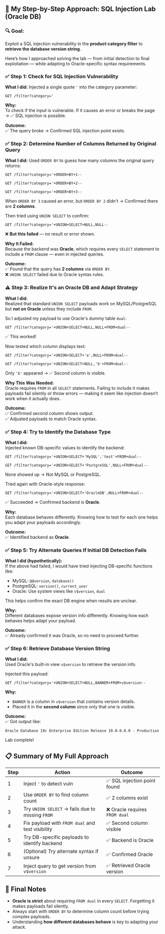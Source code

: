 ## 🧭 My Step-by-Step Approach: SQL Injection Lab (Oracle DB)

### 🔍 Goal:
Exploit a SQL injection vulnerability in the **product category filter** to **retrieve the database version string**.

Here’s how I approached solving the lab — from initial detection to final exploitation — while adapting to Oracle-specific syntax requirements.

### ✅ Step 1: Check for SQL Injection Vulnerability

**What I did:**
Injected a single quote `'` into the category parameter:

```http
GET /filter?category='
```

**Why:**  
To check if the input is vulnerable. If it causes an error or breaks the page → ✅ SQL injection is possible.

**Outcome:**  
✅ The query broke → Confirmed SQL injection point exists.

### ✅ Step 2: Determine Number of Columns Returned by Original Query

**What I did:**
Used `ORDER BY` to guess how many columns the original query returns:

```http
GET /filter?category='+ORDER+BY+1--
```
```http
GET /filter?category='+ORDER+BY+2--
```
```http
GET /filter?category='+ORDER+BY+3--
```

When `ORDER BY 3` caused an error, but `ORDER BY 2` didn't → Confirmed there are **2 columns**.

Then tried using `UNION SELECT` to confirm:

```http
GET /filter?category='+UNION+SELECT+NULL,NULL-- 
```

❌ **But this failed** — no result or error shown.

**Why It Failed:**  
Because the backend was **Oracle**, which requires every `SELECT` statement to include a `FROM` clause — even in injected queries.

**Outcome:**  
✅ Found that the query has **2 columns** via `ORDER BY`.  
❌ `UNION SELECT` failed due to Oracle syntax rules.

### ⚠️ Step 3: Realize It's an Oracle DB and Adapt Strategy

**What I did:**  
Realized that standard `UNION SELECT` payloads work on MySQL/PostgreSQL but **not on Oracle** unless they include `FROM`.

So I adjusted my payload to use Oracle's dummy table `dual`:

```http
GET /filter?category='+UNION+SELECT+NULL,NULL+FROM+dual-- 
```

✅ This worked!

Now tested which column displays text:

```http
GET /filter?category='+UNION+SELECT+'a',NULL+FROM+dual-- 
```
```http
GET /filter?category='+UNION+SELECT+NULL,'b'+FROM+dual-- 
```

Only `'b'` appeared → ✅ Second column is visible.

**Why This Was Needed:**  
Oracle requires `FROM` in all `SELECT` statements. Failing to include it makes payloads fail silently or throw errors — making it seem like injection doesn’t work when it actually does.

**Outcome:**  
✅ Confirmed second column shows output.  
✅ Adjusted payloads to match Oracle syntax.

### ✅ Step 4: Try to Identify the Database Type

**What I did:**  
Injected known DB-specific values to identify the backend:

```http
GET /filter?category='+UNION+SELECT+'MySQL','test'+FROM+dual-- 
```
```http
GET /filter?category='+UNION+SELECT+'PostgreSQL',NULL+FROM+dual-- 
```

None showed up → Not MySQL or PostgreSQL.

Tried again with Oracle-style response:

```http
GET /filter?category='+UNION+SELECT+'OracleDB',NULL+FROM+dual-- 
```

✅ Succeeded → Confirmed backend is **Oracle**.

**Why:**  
Each database behaves differently. Knowing how to test for each one helps you adapt your payloads accordingly.

**Outcome:**  
✅ Identified backend as **Oracle**.

### ✅ Step 5: Try Alternate Queries If Initial DB Detection Fails

**What I did (hypothetically):**  
If the above had failed, I would have tried injecting DB-specific functions like:

- MySQL: `@@version`, `database()`
- PostgreSQL: `version()`, `current_user`
- Oracle: Use system views like `v$version`, `dual`

This helps confirm the exact DB engine when results are unclear.

**Why:**  
Different databases expose version info differently. Knowing how each behaves helps adapt your payload.

**Outcome:**  
✅ Already confirmed it was Oracle, so no need to proceed further.

### ✅ Step 6: Retrieve Database Version String

**What I did:**  
Used Oracle's built-in view `v$version` to retrieve the version info.

Injected this payload:

```http
GET /filter?category='+UNION+SELECT+NULL,BANNER+FROM+v$version-- 
```

**Why:**  
- `BANNER` is a column in `v$version` that contains version details.
- Placed it in the **second column** since only that one is visible.

**Outcome:**  
✅ Got output like:
```
Oracle Database 19c Enterprise Edition Release 19.0.0.0.0 - Production
```

Lab complete!

## 📋 Summary of My Full Approach

| Step | Action | Outcome |
|------|--------|---------|
| 1 | Inject `'` to detect vuln | ✅ SQL injection point found |
| 2 | Use `ORDER BY` to find column count | ✅ 2 columns exist |
| 3 | Try `UNION SELECT` → fails due to missing `FROM` | ❌ Oracle requires `FROM dual` |
| 4 | Fix payload with `FROM dual` and test visibility | ✅ Second column visible |
| 5 | Try DB-specific payloads to identify backend | ✅ Backend is Oracle |
| 6 | (Optional) Try alternate syntax if unsure | ✅ Confirmed Oracle |
| 7 | Inject query to get version from `v$version` | ✅ Retrieved Oracle version |

## 🧠 Final Notes

- **Oracle is strict** about requiring `FROM dual` in every `SELECT`. Forgetting it makes payloads fail silently.
- Always start with `ORDER BY` to determine column count before trying complex payloads.
- Understanding **how different databases behave** is key to adapting your attack.


